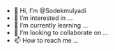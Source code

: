 - 👋 Hi, I’m @Sodekmulyadi
- 👀 I’m interested in ...
- 🌱 I’m currently learning ...
- 💞️ I’m looking to collaborate on ...
- 📫 How to reach me ...

<!---
Sodekmulyadi/Sodekmulyadi is a ✨ special ✨ repository because its `README.md` (this file) appears on your GitHub profile.
You can click the Preview link to take a look at your changes.
--->
